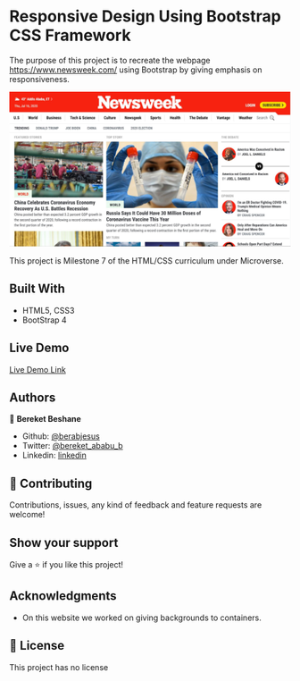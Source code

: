 # Responsive Design Using Bootstrap CSS Framework
The purpose of this project is to recreate the webpage https://www.newsweek.com/ using Bootstrap by giving emphasis on responsiveness.

![screenshot](media/screenshot-new.JPG)

This project is Milestone 7 of the HTML/CSS curriculum under Microverse. 

## Built With

- HTML5, CSS3
- BootStrap 4

## Live Demo

[Live Demo Link](https://rawcdn.githack.com/Berabjesus/Newsweek.com-clone/950e01b17f4f8043e59c8084c75d023b73d8d15a/index.html)
## Authors

👤 **Bereket Beshane**

- Github: [@berabjesus](https://github.com/Berabjesus)
- Twitter: [@bereket_ababu_b](https://twitter.com/bereket_ababu_b)
- Linkedin: [linkedin](https://www.linkedin.com/in/bereket-beshane-a1b75a1a9/)

## 🤝 Contributing

Contributions, issues, any kind of feedback and feature requests are welcome!

## Show your support

Give a ⭐️ if you like this project!

## Acknowledgments

- On this website we worked on giving backgrounds to containers.


## 📝 License

This project has no license
